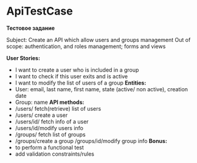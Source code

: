 ApiTestCase
===========

<b>Тестовое задание</b>

Subject: Create an API which allow users and groups management
Out of scope: authentication, and roles management; forms and views

<b>User Stories:</b>
- I want to create a user who is included in a group
- I want to check if this user exits and is active
- I want to modify the list of users of a group
<b>Entities:</b>
- User: email, last name, first name, state (active/ non active), creation date
- Group: name
<b>API methods:</b>
- /users/ fetch(retrieve) list of users
- /users/ create a user
- /users/id/ fetch info of a user
- /users/id/modify users info
- /groups/ fetch list of groups
- /groups/create a group
/groups/id/modify group info
<b>Bonus:</b>
- to perform a functional test
- add validation constraints/rules
